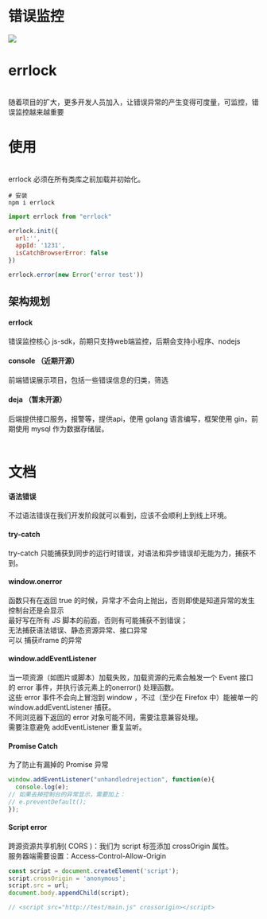 # 错误监控

![](https://cdn.nlark.com/yuque/0/2020/svg/98513/1589278360015-808c0016-365a-4feb-a081-c9a472d19a87.svg#align=left&display=inline&height=20&margin=%5Bobject%20Object%5D&originHeight=20&originWidth=164&size=0&status=done&style=none&width=164)<br />

<a name="errlock"></a>
# errlock

<br />随着项目的扩大，更多开发人员加入，让错误异常的产生变得可度量，可监控，错误监控越来越重要<br />

<a name="ecff77a8"></a>
# 使用

<br />errlock 必须在所有类库之前加载并初始化。<br />

```shell
# 安装
npm i errlock
```


```javascript
import errlock from "errlock"

errlock.init({
  url:'',
  appId: '1231',
  isCatchBrowserError: false
})

errlock.error(new Error('error test'))
```


<a name="R0Ume"></a>
## 架构规划
<a name="kK19K"></a>
#### errlock   
错误监控核心 js-sdk，前期只支持web端监控，后期会支持小程序、nodejs<br />

<a name="4FSeC"></a>
#### console （近期开源）
前端错误展示项目，包括一些错误信息的归类，筛选<br />

<a name="Mq3VC"></a>
#### deja （暂未开源）
后端提供接口服务，报警等，提供api，使用 golang 语言编写，框架使用 gin，前期使用 mysql 作为数据存储层。<br />
<br />

<a name="Xwd1j"></a>
# 文档


<a name="908r3"></a>
#### 语法错误
不过语法错误在我们开发阶段就可以看到，应该不会顺利上到线上环境。<br />

<a name="P1ypu"></a>
#### try-catch
try-catch 只能捕获到同步的运行时错误，对语法和异步错误却无能为力，捕获不到。<br />

<a name="SV6TE"></a>
#### window.onerror
函数只有在返回 true 的时候，异常才不会向上抛出，否则即使是知道异常的发生控制台还是会显示<br />最好写在所有 JS 脚本的前面，否则有可能捕获不到错误；<br />无法捕获语法错误、静态资源异常、接口异常<br />可以 捕获iframe 的异常<br />

<a name="bqpj1"></a>
#### window.addEventListener
当一项资源（如图片或脚本）加载失败，加载资源的元素会触发一个 Event 接口的 error 事件，并执行该元素上的onerror() 处理函数。<br />这些 error 事件不会向上冒泡到 window ，不过（至少在 Firefox 中）能被单一的window.addEventListener 捕获。<br />不同浏览器下返回的 error 对象可能不同，需要注意兼容处理。<br />需要注意避免 addEventListener 重复监听。<br />

<a name="Bjf3R"></a>
#### Promise Catch
为了防止有漏掉的 Promise 异常
```javascript
window.addEventListener("unhandledrejection", function(e){
  console.log(e);
// 如果去掉控制台的异常显示，需要加上：
// e.preventDefault();
});
```


<a name="7b94ae2e"></a>
#### Script error
跨源资源共享机制( CORS )：我们为 script 标签添加 crossOrigin 属性。<br />服务器端需要设置：Access-Control-Allow-Origin
```javascript
const script = document.createElement('script');
script.crossOrigin = 'anonymous';
script.src = url;
document.body.appendChild(script);

// <script src="http://test/main.js" crossorigin></script>
```


